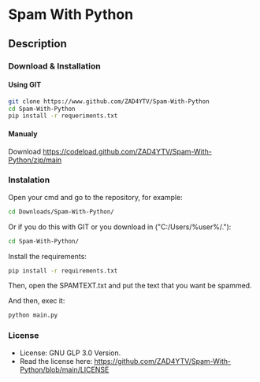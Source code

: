 # Spam With Python

## Description

### Download & Installation

#### Using GIT

```sh
git clone https://www.github.com/ZAD4YTV/Spam-With-Python
cd Spam-With-Python
pip install -r requeriments.txt
```

#### Manualy

Download <https://codeload.github.com/ZAD4YTV/Spam-With-Python/zip/main>

### Instalation

Open your cmd and go to the repository, for example:

```sh
cd Downloads/Spam-With-Python/
```

Or if you do this with GIT or you download in ("C:/Users/%user%/."):

```sh
cd Spam-With-Python/
```

Install the requirements:

```sh
pip install -r requirements.txt
```

Then, open the SPAMTEXT.txt and put the text that you want be spammed.

And then, exec it:

```sh
python main.py
```

### License

- License: GNU GLP 3.0 Version.
- Read the license here: <https://github.com/ZAD4YTV/Spam-With-Python/blob/main/LICENSE>
